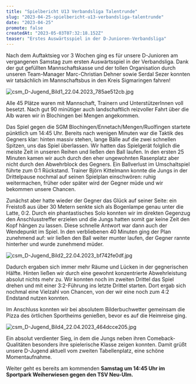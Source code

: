 ```yaml
---
title: "Spielbericht U13 Verbandsliga Talentrunde"
slug: "2023-04-25-spielbericht-u13-verbandsliga-talentrunde"
date: "2023-04-25"
promote: false
createdAt: "2023-05-03T07:32:18.152Z"
teaser: "Erstes Auswärtsspiel in der D-Junioren-Verbandsliga"
---
```

Nach dem Auftaktsieg vor 3 Wochen ging es für unsere D-Junioren am vergangenen Samstag zum ersten Auswärtsspiel in der Verbandsliga.
Dank der gut gefüllten Mannschaftskasse und der tollen Organisation durch unseren Team-Manager Marc-Christian Dehner sowie Serdal Sezer konnten wir tatsächlich im Mannschaftsbus in den Kreis Sigmaringen fahren!

![csm_D-Jugend_Bild1_22.04.2023_785ae512cb.jpg](/uploads/csm_D_Jugend_Bild1_22_04_2023_785ae512cb_36f5b859c2.jpg)

Alle 45 Plätze waren mit Mannschaft, Trainern und UnterstützerInnen voll besetzt.
Nach gut 90 minütiger auch landschaftlich reizvoller Fahrt über die Alb waren wir in Blochingen bei Mengen angekommen.

Das Spiel gegen die SGM Blochingen/Ennetach/Mengen/Ruolfingen startete pünktlich um 14:45 Uhr. Bereits nach wenigen Minuten war die Taktik des Gegners klar: hinten massiv stehen, lange Bälle auf die zwei schnellen Spitzen, uns das Spiel überlassen. Wir hatten das Spielgerät folglich die meiste Zeit in unseren Reihen und ließen den Ball laufen. In den ersten 25 Minuten kamen wir auch durch den eher ungewohnten Rasenplatz aber nicht durch den Abwehrblock des Gegners. Ein Ballverlust im Umschaltspiel führte zum 0:1 Rückstand. Trainer Björn Kittelmann konnte die Jungs in der Drittelpause nochmal auf seinen Spielplan einschwören: ruhig weitermachen, früher oder später wird der Gegner müde und wir bekommen unsere Chancen.

Zunächst aber hatte wieder der Gegner das Glück auf seiner Seite: ein Freistoß aus über 30 Metern senkte sich als Bogenlampe genau unter die Latte, 0:2.
Durch ein phantastisches Solo konnten wir im direkten Gegenzug den Anschlusstreffer erzielen und die Jungs hatten somit gar keine Zeit den Kopf hängen zu lassen. Diese schnelle Antwort war dann auch der Wendepunkt im Spiel.
In den verbliebenen 40 Minuten ging der Plan zunehmend auf: wir ließen den Ball weiter munter laufen, der Gegner rannte hinterher und wurde zunehmend müder.

![csm_D-Jugend_Bild2_22.04.2023_bf742fe0df.jpg](/uploads/csm_D_Jugend_Bild2_22_04_2023_bf742fe0df_ac89c6ee44.jpg)

Dadurch ergaben sich immer mehr Räume und Lücken in der gegnerischen Hälfte. Hinten ließen wir durch eine gewohnt konzentrierte Abwehrleistung absolut nichts mehr zu. Wir konnten noch im zweiten Drittel das Spiel drehen und mit einer 3:2-Führung ins letzte Drittel starten.
Dort ergab sich nochmal eine Vielzahl von Chancen, von der wir eine noch zum 4:2 Endstand nutzen konnten.

Im Anschluss konnten wir bei absolutem Bilderbuchwetter gemeinsam die Pizza des örtlichen Sportheims genießen, bevor es auf die Heimreise ging.

![csm_D-Jugend_Bild4_22.04.2023_464dcce205.jpg](/uploads/csm_D_Jugend_Bild4_22_04_2023_464dcce205_1eb2dd8099.jpg)

Ein absolut verdienter Sieg, in dem die Jungs neben ihren Comeback-Qualitäten besonders ihre spielerische Klasse zeigen konnten. Damit grüßt unsere D-Jugend aktuell vom zweiten Tabellenplatz, eine schöne Momentaufnahme.

Weiter geht es bereits am kommenden **Samstag um 14:45 Uhr im Sportpark Weiherwiesen gegen den TSV Neu-Ulm.**
